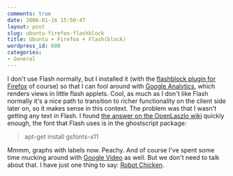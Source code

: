 ```yaml
---
comments: true
date: 2006-01-16 15:50:47
layout: post
slug: ubuntu-firefox-flashblock
title: Ubuntu + Firefox + Flash(block)
wordpress_id: 608
categories:
- General
---
```


I don't use Flash normally, but I installed it (with the [flashblock plugin for Firefox](http://flashblock.mozdev.org/) of course) so that I can fool around with [Google Analytics](http://www.google.com/analytics/), which renders views in little flash applets. Cool, as much as I don't like Flash normally it's a nice path to transition to richer functionality on the client side later on, so it makes sense in this context. The problem was that I wasn't getting any text in Flash. I found [the answer on the OpenLaszlo wiki](http://wiki.openlaszlo.org/Installation_Instructions) quickly enough, the font that Flash uses is in the ghostscript package:


> apt-get install gsfonts-x11


Mmmm, graphs with labels now. Peachy. And of course I've spent some time mucking around with [Google Video](http://video.google.com/) as well. But we don't need to talk about that. I have just one thing to say: [Robot Chicken](http://video.google.com/videosearch?q=robot+chicken).
